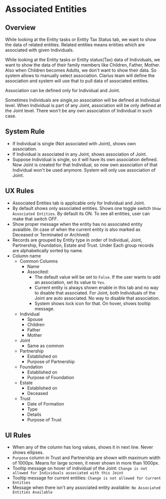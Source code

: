 # Associated Entities

## Overview

While looking at the Entity tasks or Entity Tax Status tab, we want to show the data of related entities. Related entities means entities which are associated with given Individuals. 

While looking at the Entity tasks or Entity status(Tax) data of Individuals, we want to show the data of their family members like Children, Father, Mother.  Also when Children becomes Adults, we don't want to show their data. So system allows to manually select association. Clarius team will define the association and system will use that to pull data of associated entities.

Association can be defined only for Individual and Joint. 

Sometimes Individuals are single,so association will be defined at Individual level. When Individual is part of any Joint, association will be only defined at the Joint level. There won't be any own association of Individual in such case.

## System Rule

- If Individual is single (Not associated with Joint), shows own association. 
- If Individual is associated in any Joint, shows association of Joint.
- Suppose Individual is single, so it will have its own association defined. Now Joint is created for that Individual, so now own association of that Individual won't be used anymore. System will only use association of Joint. 

## UX Rules

- Associated Entities tab is applicable only for Individual and Joint. 
- By default shows only associated entities. Shows one toggle switch `Show Associated Entities`. By default its ON. To see all entities, user can make that switch OFF.
- Show proper message when the entity has no associated entity avaialble. (In case of when the current entity is also marked as Deceased or Terminated or Archived)
- Records are grouped by Entity type in order of Individual, Joint, Partnership, Foundation, Estate and Trust. Under Each group records are alphabetically sorted by name.
- Column name
    - Common Columns
        - Name
        - Associted: 
            - The default value will be set to `False`. If the user wants to add an association, set its value to `Yes`.
            - Current entity is always shown enable in this tab and no way to disable that associated. For Joint, both Individuals of the Joint are auto associated. No way to disable that association. 
            - System shows lock icon for that. On hover, shows tooltip message.
    - Individual
        - Spouse
        - Children
        - Father
        - Mother
    - Joint
        - Same as common
    - Partnership
        - Established on
        - Purpose of Partnership
    - Foundation
        - Established on
        - Purpose of Foundation
    - Estate
        - Established on
        - Deceased
    - Trust
        - Date of Formation
        - Type
        - Details
        - Purpose of Trust

## UI Rules
- When any of the column has long values, shows it in next line. Never shows ellipses.
- `Purpose` column in Trust and Partnership are shown with maximum width of 1000px. Means for large screen, it never shown in more than 1000px.
- Tooltip message on hover of individual of the Joint: `Change is not allowed for Individuals associated with this Joint`
- Tooltip message for current entities: `Change is not allowed for Current Entities`
- Message when there isn't any associated entity available: `No Associated Entities Available`


